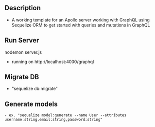 ## Description

- A working template for an Apollo server working with GraphQL using Sequelize ORM to get started with queries and mutations in GraphQL

## Run Server

nodemon server.js

- running on http://localhost:4000/graphql

## Migrate DB

- "sequelize db:migrate"

## Generate models

    - ex. "sequelize model:generate --name User --attributes username:string,email:string,password:string"
